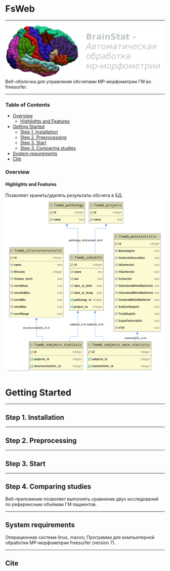 # FsWeb

*******************************************************************************
![brain-stats](web/fsweb/static/img/freeviewcrop.png)
Веб-оболочка для управления обсчетами МР-морфометрии ГМ во freesurfer.

*******************************************************************************
### Table of Contents
- [Overview](#overview)
  - [Highlights and Features](#highlights_and_features)
- [Getting Started](#getting-started)
  - [Step 1. Installation](#installation)
  - [Step 2. Preprocessing](#preprocessing)
  - [Step 3. Start](#start)
  - [Step 3. Comparing studies](#comparing)
- [System requirements](#system-requirements)
- [Cite](#cite)

### Overview

#### Highlights and Features
Позволяет хранить/удалять результаты обсчета в БД.
![database](fsweb.png)

# Getting Started
*******************************************************************************
## Step 1. Installation

*******************************************************************************
## Step 2. Preprocessing

*******************************************************************************
## Step 3. Start

*******************************************************************************
## Step 4. Comparing studies
Веб-приложение позволяет выполнять сравнение двух исследований по референсным объёмам ГМ пациентов.

*******************************************************************************
## System requirements 
Операционная система linux, macos;
Программа для компьютерной обработки МР-морфометрии freesurfer (version 7).

*******************************************************************************
## Cite

